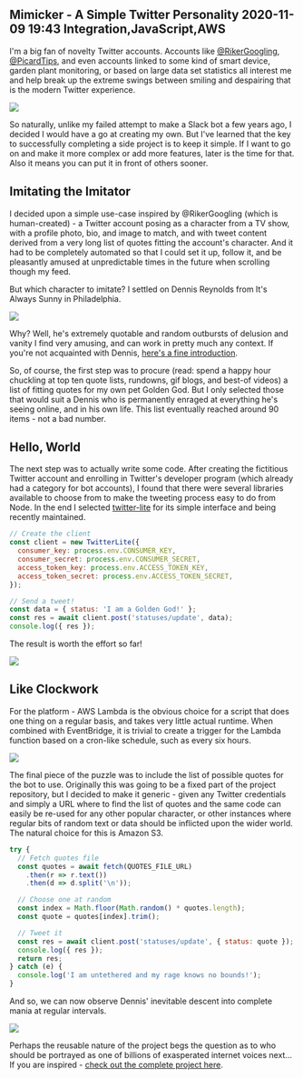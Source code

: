 Mimicker - A Simple Twitter Personality
2020-11-09 19:43
Integration,JavaScript,AWS
---

I'm a big fan of novelty Twitter accounts. Accounts like
[@RikerGoogling](https://twitter.com/RikerGoogling),
[@PicardTips](https://twitter.com/PicardTips), and even accounts linked to
some kind of smart device, garden plant monitoring, or based on large data set
statistics all interest me and help break up the extreme swings between
smiling and despairing that is the modern Twitter experience.

![](assets/media/2020/11/rikergoogling.png)

So naturally, unlike my failed attempt to make a Slack bot a few years ago, I
decided I would have a go at creating my own. But I've learned that the key to
successfully completing a side project is to keep it simple. If I want to go on
and make it more complex or add more features, later is the time for that. Also
it means you can put it in front of others sooner.

## Imitating the Imitator

I decided upon a simple use-case inspired by @RikerGoogling (which is
human-created) - a Twitter account posing as a character from a TV show, with a
profile photo, bio, and image to match, and with tweet content derived from a
very long list of quotes fitting the account's character. And it had to be
completely automated so that I could set it up, follow it, and be pleasantly
amused at unpredictable times in the future when scrolling though my feed.

But which character to imitate? I settled on Dennis Reynolds from It's Always
Sunny in Philadelphia.

![](assets/media/2020/11/dennis.jpg)

Why? Well, he's extremely quotable and random outbursts
of delusion and vanity I find very amusing, and can work in pretty much any
context. If you're not acquainted with Dennis,
[here's a fine introduction](https://www.youtube.com/watch?v=hbtg3ZNSzts).

So, of course, the first step was to procure (read: spend a happy hour chuckling
at top ten quote lists, rundowns, gif blogs, and best-of videos) a list of
fitting quotes for my own pet Golden God. But I only selected those that would
suit a Dennis who is permanently enraged at everything he's seeing online, and
in his own life. This list eventually reached around 90 items - not a bad
number.

## Hello, World

The next step was to actually write some code. After creating the fictitious
Twitter account and enrolling in Twitter's developer program (which already had
a category for bot accounts), I found that there were several libraries
available to choose from to make the tweeting process easy to do from Node. In
the end I selected [twitter-lite](https://www.npmjs.com/package/twitter-lite)
for its simple interface and being recently maintained.

```js
// Create the client
const client = new TwitterLite({
  consumer_key: process.env.CONSUMER_KEY,
  consumer_secret: process.env.CONSUMER_SECRET,
  access_token_key: process.env.ACCESS_TOKEN_KEY,
  access_token_secret: process.env.ACCESS_TOKEN_SECRET,
});

// Send a tweet!
const data = { status: 'I am a Golden God!' };
const res = await client.post('statuses/update', data);
console.log({ res });
```

The result is worth the effort so far!

![](assets/media/2020/11/golden-god.png)

## Like Clockwork

For the platform - AWS Lambda is the obvious choice for a script that does one
thing on a regular basis, and takes very little actual runtime. When combined
with EventBridge, it is trivial to create a trigger for the Lambda function
based on a cron-like schedule, such as every six hours.

![](assets/media/2020/11/lambda-config.png)

The final piece of the puzzle was to include the list of possible quotes for the
bot to use. Originally this was going to be a fixed part of the project
repository, but I decided to make it generic - given any Twitter credentials and
simply a URL where to find the list of quotes and the same code can easily be
re-used for any other popular character, or other instances where regular bits
of random text or data should be inflicted upon the wider world. The natural
choice for this is Amazon S3.

```js
try {
  // Fetch quotes file
  const quotes = await fetch(QUOTES_FILE_URL)
    .then(r => r.text())
    .then(d => d.split('\n'));

  // Choose one at random
  const index = Math.floor(Math.random() * quotes.length);
  const quote = quotes[index].trim();

  // Tweet it
  const res = await client.post('statuses/update', { status: quote });
  console.log({ res });
  return res;
} catch (e) {
  console.log('I am untethered and my rage knows no bounds!');
}
```

And so, we can now observe Dennis' inevitable descent into complete mania at
regular intervals.

![](assets/media/2020/11/golden-feed.png)

Perhaps the reusable nature of the project begs the question as to who should
be portrayed as one of billions of exasperated internet voices next... If you
are inspired -
[check out the complete project here](https://github.com/c-d-lewis/mimicker).
